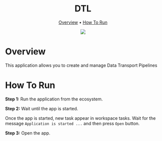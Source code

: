 <div align="center" markdown>

# DTL
  
<p align="center">
  <a href="#Overview">Overview</a> •
  <a href="#How-To-Run">How To Run</a>
</p>


[![](https://img.shields.io/badge/slack-chat-green.svg?logo=slack)](https://supervise.ly/slack)

</div>

# Overview

This application allows you to create and manage Data Transport Pipelines 

# How To Run

**Step 1:** Run the application from the ecosystem.

**Step 2:** Wait until the app is started.

Once the app is started, new task appear in workspace tasks. Wait for the message `Application is started ...` and then press `Open` button.

**Step 3:** Open the app.


